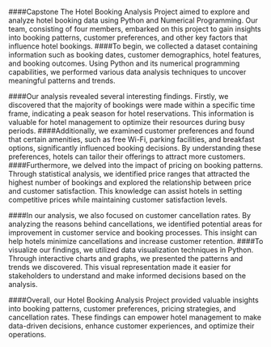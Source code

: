 ####Capstone
The Hotel Booking Analysis Project aimed to explore and analyze hotel booking data using Python and Numerical Programming. Our team, consisting of four members, embarked on this project to gain insights into booking patterns, customer preferences, and other key factors that influence hotel bookings.
####To begin, we collected a dataset containing information such as booking dates, customer demographics, hotel features, and booking outcomes. Using Python and its numerical programming capabilities, we performed various data analysis techniques to uncover meaningful patterns and trends.

####Our analysis revealed several interesting findings. Firstly, we discovered that the majority of bookings were made within a specific time frame, indicating a peak season for hotel reservations. This information is valuable for hotel management to optimize their resources during busy periods.
####Additionally, we examined customer preferences and found that certain amenities, such as free Wi-Fi, parking facilities, and breakfast options, significantly influenced booking decisions. By understanding these preferences, hotels can tailor their offerings to attract more customers.
####Furthermore, we delved into the impact of pricing on booking patterns. Through statistical analysis, we identified price ranges that attracted the highest number of bookings and explored the relationship between price and customer satisfaction. This knowledge can assist hotels in setting competitive prices while maintaining customer satisfaction levels.

####In our analysis, we also focused on customer cancellation rates. By analyzing the reasons behind cancellations, we identified potential areas for improvement in customer service and booking processes. This insight can help hotels minimize cancellations and increase customer retention.
####To visualize our findings, we utilized data visualization techniques in Python. Through interactive charts and graphs, we presented the patterns and trends we discovered. This visual representation made it easier for stakeholders to understand and make informed decisions based on the analysis.

####Overall, our Hotel Booking Analysis Project provided valuable insights into booking patterns, customer preferences, pricing strategies, and cancellation rates. These findings can empower hotel management to make data-driven decisions, enhance customer experiences, and optimize their operations.

